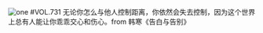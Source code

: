 ![one](http://image.wufazhuce.com/FhSEWl3eYai7XNKn0toNVG8NsIRV)
#VOL.731
无论你怎么与他人控制距离，你依然会失去控制，因为这个世界上总有人能让你乖乖交心和伤心。from 韩寒《告白与告别》